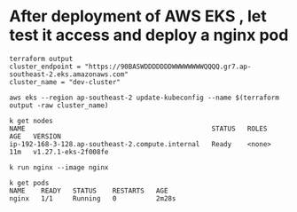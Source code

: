 # After deployment of AWS EKS , let test it access and deploy a nginx pod
```
terraform output
cluster_endpoint = "https://90BASWDDDDDDDWWWWWWWWQQQQ.gr7.ap-southeast-2.eks.amazonaws.com"
cluster_name = "dev-cluster"
```
```
aws eks --region ap-southeast-2 update-kubeconfig --name $(terraform output -raw cluster_name)
```
```
k get nodes
NAME                                               STATUS   ROLES    AGE   VERSION
ip-192-168-3-128.ap-southeast-2.compute.internal   Ready    <none>   11m   v1.27.1-eks-2f008fe
```
```
k run nginx --image nginx
```
```
k get pods
NAME    READY   STATUS    RESTARTS   AGE
nginx   1/1     Running   0          2m28s
```